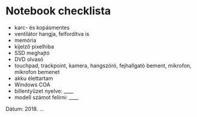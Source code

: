 # Notebook checklista

- karc- és kopásmentes
- ventilátor hangja, felfordítva is
- memória
- kijelző pixelhiba
- SSD meghajtó
- DVD olvasó
- touchpad, trackpoint, kamera, hangszóró, fejhallgató bement, mikrofon, mikrofon bemenet
- akku élettartam
- Windows COA
- billentyűzet nyelve: ____
- modell számot felírni: ____

Dátum: 2018. ...
